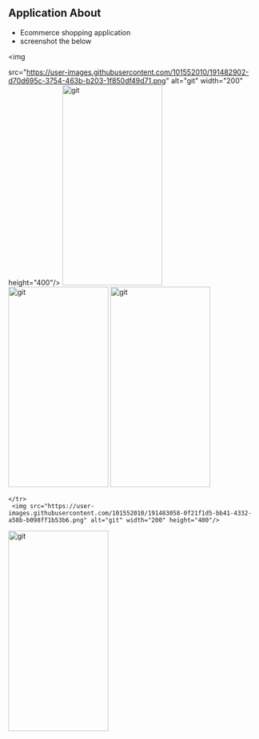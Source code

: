  ## Application About 
-  Ecommerce shopping application 
-  screenshot the below 

 <img 
 
 <tr>

 src="https://user-images.githubusercontent.com/101552010/191482902-d70d695c-3754-463b-b203-1f850df49d71.png" alt="git" width="200" height="400"/>
  <img src="https://user-images.githubusercontent.com/101552010/191482932-857cc374-f90c-4ba1-ad87-4564a0c20559.png" alt="git" width="200" height="400"/>
   <img src="https://user-images.githubusercontent.com/101552010/191483035-372b5259-e198-405e-8e33-2951c371c226.png" alt="git" width="200" height="400"/>
    <img src="https://user-images.githubusercontent.com/101552010/191483046-9faab78f-45a4-4771-91af-d33cde8d1515.png" alt="git" width="200" height="400"/>
    
    </tr>
     <img src="https://user-images.githubusercontent.com/101552010/191483058-0f21f1d5-bb41-4332-a58b-b098ff1b53b6.png" alt="git" width="200" height="400"/>
  <img src="https://user-images.githubusercontent.com/101552010/191483066-eafbc01d-19dd-4d5a-a932-38f7517eeafe.png" alt="git" width="200" height="400"/>
 
